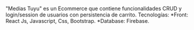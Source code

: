 "Medias Tuyu" es un Ecommerce que contiene funcionalidades CRUD y login/session de usuarios con persistencia de carrito.
Tecnologías:
*Front: React Js, Javascript, Css, Bootstrap.
*Database: Firebase.